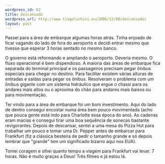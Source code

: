 ```yaml
--- 
wordpress_id: 62
title: Descansado
wordpress_url: http://www.tiagoluchini.eu/2006/12/08/descansado/
layout: post
---
```

Passei para a área de embarque algumas horas atrás. Tinha enjoado de ficar vagando do lado de fora do aeroporto e decidi entrar mesmo que tivesse que esperar 3 horas sentado no mesmo banco.

O governo está reformando e ampliando o aeroporto. Deveria mesmo. O fluxo operacional é bem dispendioso. A maioria das áreas de embarque fica separada do terminal principal e os passageiros precisam pegar ônibus especiais para chegar no destino. Para facilitar existem várias alturas de entradas e saídas para pegar os ônibus. Resolveram o problema com um ônibus gigante com um sistema hidráulico que ergue o chassi para os andares mais altos ou o aproxima do chão para andares mais baixos ou para movimentação.

Ter vindo para a área de embarque foi um bom investimento. Aqui do lado de dentro consegui encostar numa área bem pouco movimentada (acho que pouca gente está indo para Charlotte essa época do ano). As cadeiras eram macias e consegui tirar uma boa sequência de sonecas bastante revigorantes. Depois de descansar, sentei a uma mesa do Pizza Hut para trabalhar um pouco e tomar uma Dr. Pepper antes de embarcar para Frankfurt (fiz a clássica besteira de pedir o tamanho grande e só depois lembrar que "grande" tem um significado bizarro aqui nos EUA).

Tomei coragem e olhei quanto tempo a viagem para Frankfurt vai levar: 7 horas. Não é muito graças a Deus! Três filmes e já estou lá.
